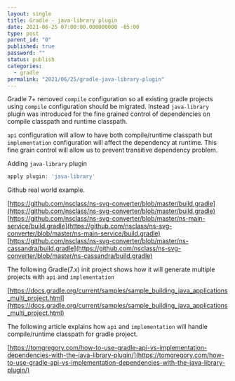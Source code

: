 ```yaml
---
layout: single
title: Gradle - java-library plugin
date: 2021-06-25 07:00:00.000000000 -05:00
type: post
parent_id: "0"
published: true
password: ""
status: publish
categories:
  - gradle
permalink: "2021/06/25/gradle-java-library-plugin"
---
```


Gradle 7+ removed `compile` configuration so all existing gradle projects using `compile` configuration should be migrated.
Instead `java-library` plugin was introduced for the fine grained control of dependencies on compile classpath and runtime classpath.

`api` configuration will allow to have both compile/runtime classpath but `implementation` configuration will affect the dependency at runtime.
This fine grain control will allow us to prevent transitive dependency problem.

Adding `java-library` plugin

```groovy
apply plugin: 'java-library'
```

Github real world example.

[https://github.com/nsclass/ns-svg-converter/blob/master/build.gradle](https://github.com/nsclass/ns-svg-converter/blob/master/build.gradle)
[https://github.com/nsclass/ns-svg-converter/blob/master/ns-main-service/build.gradle](https://github.com/nsclass/ns-svg-converter/blob/master/ns-main-service/build.gradle)
[https://github.com/nsclass/ns-svg-converter/blob/master/ns-cassandra/build.gradle](https://github.com/nsclass/ns-svg-converter/blob/master/ns-cassandra/build.gradle)

The following Gradle(7.x) init project shows how it will generate multiple projects with `api` and `implementation`

[https://docs.gradle.org/current/samples/sample_building_java_applications_multi_project.html](https://docs.gradle.org/current/samples/sample_building_java_applications_multi_project.html)

The following article explains how `api` and `implementation` will handle compile/runtime classpath for gradle project.

[https://tomgregory.com/how-to-use-gradle-api-vs-implementation-dependencies-with-the-java-library-plugin/](https://tomgregory.com/how-to-use-gradle-api-vs-implementation-dependencies-with-the-java-library-plugin/)
